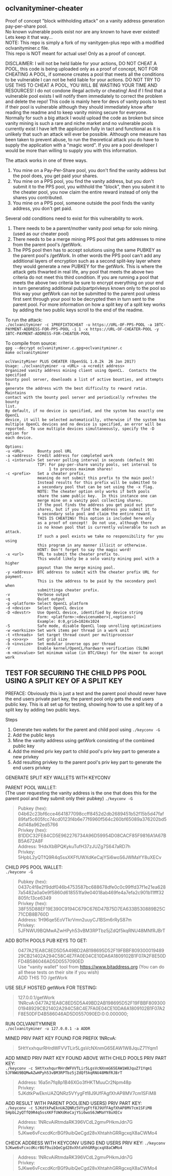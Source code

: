 oclvanityminer-cheater
-----

Proof of concept "block withholding attack" on a vanity address generation pay-per-share pool.  
No known vulnerable pools exist nor are any known to have ever existed!  Lets keep it that way...  
NOTE: This repo is simply a fork of my vanitygen-plus repo with a modified oclvanityminer.c file.  
This repo is NOT meant for actual use!  Only as a proof of concept.  

DISCLAIMER: I will not be held liable for your actions, DO NOT CHEAT A POOL, this code is being uploaded only as a proof of concept, NOT FOR CHEATING A POOL, if someone creates a pool that meets all the conditions to be vulnerable I can not be held liable for your actions.  DO NOT TRY TO USE THIS TO CHEAT A POOL, YOU WILL BE WASTING YOUR TIME AND RESOURCES!  I do not condone illegal activity or cheating!  And if I find that a vulnerable pool exists I will notify them immediately to correct the problem and delete the repo! This code is mainly here for devs of vanity pools to test if their pool is vulnerable although they should immediately know after reading the readme and to keep vanity mining secure for everyone.  Normally for such a big attack I would upload the code as broken but since vanity mining is such a rare and niche market and no vulnerable pools currently exist I have left the application fully in tact and functional as it is unlikely that such an attack will ever be possible.  Although one measure has been taken to prevent abuse, to run the theoretical attack you do have to supply the application with a "magic word".  If you are a pool developer I would be more than willing to supply you with this information.  

The attack works in one of three ways.  

1) You mine on a Pay-Per-Share pool, you don't find the vanity address but the pool does, you get paid your shares.  
2) You mine on a PPS pool, you find the vanity address, but you don't submit it to the PPS pool, you withhold the "block", then you submit it to the cheater pool, you now claim the entire reward instead of only the shares you contributed.  
3) You mine on a PPS pool, someone outside the pool finds the vanity address, you don't get paid.  

Several odd conditions need to exist for this vulnerability to work.  

1) There needs to be a parent/mother vanity pool setup for solo mining. (used as our cheater pool)  
2) There needs to be a merge mining PPS pool that gets addresses to mine from the parent pool's /getWork.  
3) The PPS pool then has to accept solutions using the same PUBKEY as the parent pool's /getWork.  In other words the PPS pool can't add any additional layers of encryption such as a second split-key layer where they would generate a new PUBKEY for the getWork.  This is where the attack gets thwarted in real life, any pool that meets the above two criteria do not meet this third condition.  If you are running a pool that meets the above two criteria be sure to encrypt everything on your end in turn generating additional pub/partprivkeys known only to the pool so this way your getWork can not be submitted to the parent pool unless first sent through your pool to be decrypted then in turn sent to the parent pool.  For more information on how a split key of a split key works by adding the two public keys scroll to the end of the readme.  

To run the attack:  
`./oclvanityminer -c 1PREFIXTOCHEAT -u https://URL-OF-PPS-POOL -a 1BTC-PAYMENT-ADDRESS-FOR-PPS-POOL -i 1 -x https://URL-OF-CHEATER-POOL -y 1BTC-PAYMENT-ADDRESS-FOR-CHEATER-POOL`  

To compile from source:  
`gpg --decrypt oclvanityminer.c.gpg>oclvanityminer.c`  
`make oclvanityminer`  

```
oclVanityMiner PLUS CHEATER (OpenSSL 1.0.2k  26 Jan 2017)  
Usage: ./oclvanityminer -u <URL> -a <credit address>  
Organized vanity address mining client using OpenCL.  Contacts the specified  
bounty pool server, downloads a list of active bounties, and attempts to  
generate the address with the best difficulty to reward ratio.  Maintains  
contact with the bounty pool server and periodically refreshes the bounty  
list.  
By default, if no device is specified, and the system has exactly one OpenCL  
device, it will be selected automatically, otherwise if the system has  
multiple OpenCL devices and no device is specified, an error will be  
reported.  To use multiple devices simultaneously, specify the -D option for  
each device.  

Options:  
-u <URL>      Bounty pool URL  
-a <address>  Credit address for completed work  
-i <interval> Set server polling interval in seconds (default 90)  
              TIP: For pay-per-share vanity pools, set interval to  
                   1 to process maximum shares!  
-c <prefix>   Set a cheater prefix,  
              meaning do not submit this prefix to the main pool!  
              Instead results for this prefix will be submitted to  
              a secondary pool that can be set using the -x flag.  
              NOTE: The cheater option only works if both pools  
              share the same public key.  In this instance one can  
              merge mine on a vanity pool collecting shares.  
              If the pool finds the address you get paid out your  
              shares, but if you find the address you submit it to  
              a secondary solo pool and claim the entire reward.  
              THIS IS CHEATING! This option is included here only  
              as a proof of concept!  Do not use, although there  
              is no known pool that is currently vulnerable to such an attack.  
              If such a pool exists we take no responsibility for you using  
              this program in any manner illicit or otherwise. 
              HINT: Don't forget to say the magic word!   
-x <url>      URL to submit the cheater prefix to.  
              This would likely be a solo vanity mining pool with a higher  
              payout than the merge mining pool.  
-y <address>  BTC address to submit with the cheater prefix URL for payment.  
              This is the address to be paid by the secondary pool when  
              submittinga cheater prefix.  
-v            Verbose output  
-q            Quiet output  
-p <platform> Select OpenCL platform  
-d <device>   Select OpenCL device  
-D <devstr>   Use OpenCL device, identified by device string  
              Form: <platform>:<devicenumber>[,<options>]  
              Example: 0:0,grid=1024x1024  
-S            Safe mode, disable OpenCL loop unrolling optimizations  
-w <worksize> Set work items per thread in a work unit  
-t <threads>  Set target thread count per multiprocessor  
-g <x>x<y>    Set grid size  
-b <invsize>  Set modular inverse ops per thread  
-V            Enable kernel/OpenCL/hardware verification (SLOW)  
-m <minvalue> Set minimum value (in BTC/Gkey) for the miner to accept work  
```
  
TEST FOR SECURING THE CHILD PPS POOL USING A SPLIT KEY OF A SPLIT KEY  
-----  
  
PREFACE: Obviously this is just a test and the parent pool should never have the end users private part key, the parent pool only gets the end users public key.  This is all set up for testing, showing how to use a split key of a split key by adding two public keys.  
  
Steps  
1) Generate two wallets for the parent and child pool using `./keyconv -G`  
2) Add the public keys  
3) Mine the vanity address using getWork consisting of the combined public key  
4) Add the mined priv key part to child pool's priv key part to generate a new privkey  
5) Add resulting privkey to the parent pool's priv key part to generate the end users privkey  
  
GENERATE SPLIT KEY WALLETS WITH KEYCONV  
  
PARENT POOL WALLET:  
(The user requesting the vanity address is the one that does this for the parent pool and they submit only their pubkey) 
`./keyconv -G`  
>Pubkey (hex): 04b62c23bf6cce4641877098ccff8452d2db2689451b52f15b5d47faf89faf5c605fcc74cd0123f4b6e77f6960f564c260bf65089a376202bd54d148a962ed5766  
>Privkey (hex): B1DDC32FE84CD5E962276734A96D59954D08CACF85F9816A1A67BB5A672A8F  
>Address: 1HdxXbBPQKykuTufH37zJUZg7S647aRD7h  
>Privkey: 5HpbL2yQTfQ9R4q5ssXKFfUWXdKeCajYSi6woS6JWMaYY8uXECv  
  
CHILD PPS POOL WALLET:  
`./keyconv -G`  
>Pubkey (hex): 0437c4f8e2f9ddf046b4753587bc688678dfe0c0c99ffd37f1e21ea6287a5482a0a0e9f5860d618551fa9e04018ab469fe4a7efa2c901b11fff32805fc13ce6349  
>Privkey (hex): 38F55D88EF19E390C9194C679C676D47B75D7EA633B530889B25C71CDB8B760D  
>Address: 1H96qe5EoVTkrVmn2uuyCJ1BSm6rRyS87m  
>Privkey: 5JFNWU9BQMwAZwHPyh53vBM3RPTbz5jZdQf5kqRNU48MNfRJBrT  
  
ADD BOTH POOLS PUB KEYS TO GET:  
>0477A21EA8C8ED5D5A49BD2AB198695D52F19FBBF80930001948929CB21402A294C58C4E7FA0E04CE10DA6A1809102B1F07A2F8E50DFD4B586046AD5D0557090ED  
Use "vanity wallet" tool from https://www.bitaddress.org  (You can do all these tests on their site if you wish)  
ADD THIS TO /getWork  
  
USE SELF HOSTED getWork FOR TESTING: 
>127.0.0.1/getWork  
>1NRcvA:0477A21EA8C8ED5D5A49BD2AB198695D52F19FBBF80930001948929CB21402A294C58C4E7FA0E04CE10DA6A1809102B1F07A2F8E50DFD4B586046AD5D0557090ED:0:0.000000;  
  
RUN OCLVANITYMINER  
`./oclvanityminer -u 127.0.0.1 -a ADDR`  
  
MINED PRIV PART KEY FOUND FOR PREFIX 1NRcvA:  
>5HtYxxhqurRHrdWFVVTLir5LgsVcNXnmG65EAW1W8JquZ71Yqm1  
  
ADD MINED PRIV PART KEY FOUND ABOVE WITH CHILD POOLS PRIV PART KEY:  
`./keyconv -c 5HtYxxhqurRHrdWFVVTLir5LgsVcNXnmG65EAW1W8JquZ71Yqm1 5JFNWU9BQMwAZwHPyh53vBM3RPTbz5jZdQf5kqRNU48MNfRJBrT`  
>Address: 16a5n7fq8p1B46XGo3fHKTMuuCr2Npm48p  
>Privkey: 5JKdtkPwEknUAZQNRz5VYygFtf8J9UfFAgfXhAP8MV7cm1SFiM8  

  
ADD RESULT WITH PARENT POOL(END USERS) PRIV PART KEY:  
`./keyconv -c 5JKdtkPwEknUAZQNRz5VYygFtf8J9UfFAgfXhAP8MV7cm1SFiM8 5HpbL2yQTfQ9R4q5ssXKFfUWXdKeCajYSi6woS6JWMaYY8uXECv`  
>Address: 1NRcvAiRtmdaRK396VCdL2gmvPHkmJdn7G  
>Privkey: 5JKwe6vFcxcdKcrBGf9uibQeCgd28vXhtahhGRRgcxqX8aCWMo4  

CHECK ADDRESS WITH KEYCONV USING END USERS PRIV KEY:
`./keyconv 5JKwe6vFcxcdKcrBGf9uibQeCgd28vXhtahhGRRgcxqX8aCWMo4`  
>Address: 1NRcvAiRtmdaRK396VCdL2gmvPHkmJdn7G  
>Privkey: 5JKwe6vFcxcdKcrBGf9uibQeCgd28vXhtahhGRRgcxqX8aCWMo4  